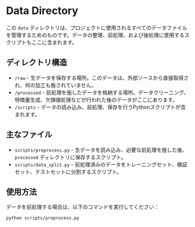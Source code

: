 # Data Directory

この `data` ディレクトリは、プロジェクトに使用されるすべてのデータファイルを管理するためのものです。データの整理、前処理、および後処理に使用するスクリプトもここに含まれます。

## ディレクトリ構造

- `/raw` - 生データを保存する場所。このデータは、外部ソースから直接取得され、何の加工も施されていません。
- `/processed` - 前処理を施したデータを格納する場所。データクリーニング、特徴量生成、欠損値処理などが行われた後のデータがここにあります。
- `/scripts` - データの読み込み、前処理、保存を行うPythonスクリプトが含まれます。

## 主なファイル

- `scripts/preprocess.py` - 生データを読み込み、必要な前処理を施した後、`processed` ディレクトリに保存するスクリプト。
- `scripts/data_split.py` - 前処理済みのデータをトレーニングセット、検証セット、テストセットに分割するスクリプト。

## 使用方法

データを前処理する場合は、以下のコマンドを実行してください：

```bash
python scripts/preprocess.py